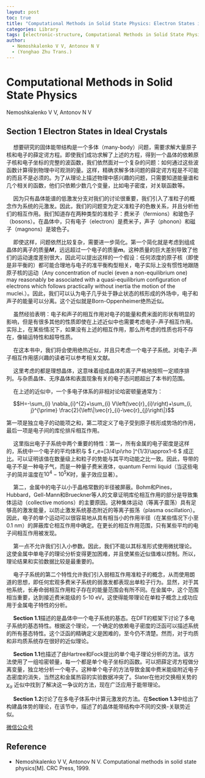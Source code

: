 ```yaml
---
layout: post
toc: true
title: "Computational Methods in Solid State Physics: Electron States in Ideal Crystals"
categories: Library
tags: [electronic-structure, Computational Methods in Solid State Physics]
author:
  - Nemoshkalenko V V, Antonov N V
  - (Yonghao Zhu Trans.)
---
```




# Computational Methods in Solid State Physics

Nemoshkalenko V V, Antonov N V

## Section 1 Electron States in Ideal Crystals

&emsp; 想要研究的固体能带结构是一个多体（many-body）问题，需要求解大量原子核和电子的薛定谔方程。即使我们成功求解了上述的方程，得到一个晶体的依赖原子核和电子坐标的完整的波函数，我们依然面对一个复杂的问题：如何通过这些波函数计算得到物理中可观测的量。这样，精确求解多体问题的薛定谔方程是不可能的而且不是必须的。为了从理论上描述物理中感兴趣的问题，只需要知道能量谱和几个相关的函数，他们只依赖少数几个变量，比如电子密度，对关联函数等。

&emsp; 因为只有晶体能谱的低激发分支对我们的讨论很重要，我们引入了准粒子的概念作为系统的元激发。因此，我们的问题变为定义准粒子的色散关系，并且分析他们的相互作用。我们知道存在两种类型的准粒子：费米子（fermions）和玻色子（bosons）。在晶体中，只有电子（electron）是费米子，声子（phonon）和磁子（magnons）是玻色子。

&emsp; 即使这样，问题依然比较复杂，需要进一步简化。第一个简化就是考虑到组成晶体的离子的质量***M***，远远超过一个电子的质量***m***。这种质量的巨大差别导致了他们的运动速度差别很大，因此可以提出这样的一个假设：任何浓度的原子核（即使是非平衡的）都可能合理地与电子的准平衡构型相关，电子实际上没有惯性地跟随原子核的运动（Any concentration of nuclei (even a non-equilibrium one) may reasonably be associated with a quasi-equilibrium configuration of electrons which follows practically without inertia the motion of the muclei.）。因此，我们可以认为电子几乎处于静止状态的核形成的外场中，电子和声子的能量可以分离。这个近似就是Born-Oppenheimer绝热近似。

&emsp; 虽然经验表明：电子和声子的相互作用对电子的能量和费米面的形状有明显的影响，但是有很多其他的性质即使在上述近似中也需要考虑电子-声子相互作用。实际上，在某些情况下，如果没有上述的相互作用，那么所考虑的性质也将不存在，像输运特性和超导性质。

&emsp; 在这本书中，我们将会使用绝热近似，并且只考虑一个电子子系统。对电子-声子相互作用感兴趣的读者可以参考相关文献。

&emsp; 这里考虑的都是理想晶体，这意味着组成晶体的离子严格地按照一定顺序排列。与杂质晶体、无序晶体和表面现象有关的电子态问题超出了本书的范围。

&emsp; 在上述的近似中，一个多电子体系的非相对论哈密顿量通常为：

$$H=-\sum_{i} \nabla_{i}^{2}+\sum_{i} V\left(\vec{r}_{i}\right)+\sum_{i, j}^{\prime} \frac{2}{\left\|\vec{r}_{i}-\vec{r}_{j}\right\|}$$

第一项是独立电子的动能项之和，第二项定义了电子受到原子核形成势场的作用，最后一项是电子间的库伦排斥相互作用。

&emsp; 这里指出电子子系统中两个重要的特性：第一，所有金属的电子密度是这样的，系统中一个电子的平均体积与 $ r_e=[3/4\pi\rho ]^{1/3}\approx1-6 $  成正比。可以证明该值在数量级上和粒子的势能与其平均动能之比一致。因此，导带的电子不是一种电子气，而是一种量子费米液体，quantum Fermi liquid（当这些电子的简并温度在$10^{4}-10^{5} K$时，量子效应显著）。

&emsp; 第二，金属中的电子以小于晶格常数的半径被屏蔽。Bohm和Pines，Hubbard，Gell-Mann和Brueckner等人的文章证明库伦相互作用的部分是导致集体运动（collective motions）的主要原因。这种集体运动（等离子震荡）具有足够高的激发能量，以防止激发系统基态附近的等离子振荡（plasma oscillation）。因此，电子的单个运动可以很容易地从具有相当小的作用半径（在某些情况下小至 0.1 nm）的屏蔽库仑相互作用中确定。在更长的相互作用范围，只有某些平均的电子间相互作用被发现。

&emsp; 第一点不允许我们引入小参数。因此，我们不能以其标准形式使用微扰理论。这使金属中单电子的理论分析变得更加困难，并且使某些近似值难以控制。所以，理论结果和实验数据比较是最重要的。

&emsp; 电子子系统的第二个特性允许我们引入弱相互作用准粒子的概念，从而使用朗道的思想，即任何宏观多费米子系统的弱激发都表现出单粒子行为。显然，对于其他系统，长寿命弱相互作用粒子存在的能量范围会有所不同。在金属中，这个范围相当重要，达到接近费米能级的 5-10 eV。这使得能带理论在单粒子概念上成功应用于金属电子特性的分析。

&emsp; **Section 1.1**描述的是晶体中一个电子系统的基态。在DFT的框架下讨论了多电子系统的基态特性。根据这个理论，一个确定的依赖电子密度的泛函可以描述系统的所有基态特性。这个泛函的精确定义是困难的，至今仍不清楚。然而，对于均质和非均质系统存在很好的近似理论。

&emsp; **Section 1.1**也描述了由Hartree和Fock提出的单个电子理论分析的方法。该方法使用了一组哈密顿量，每一个都是单个电子坐标的函数。可以把薛定谔方程做分离变量，独立地分析一个电子。这种单个电子的方法导致金属中费米能级附近电子态密度的消失，当然这和金属热容的实验数据冲突了。Slater在他对交换相关势的$\chi_\alpha$ 近似中找到了解决这一争议的方法，现在广泛应用于能带理论。

&emsp; **Section 1.2**讨论了在多电子体系中计算元激发的方法。在**Section 1.3**中给出了构建晶体势的理论，在该节中，描述了的晶体能带结构中不同的交换-关联势近似。


[微信公众号](https://mp.weixin.qq.com/s/E6zgkWl8lhHqnegQU5sgEQ "Computational Methods in Solid State Physics: Section 1 Electron States in Ideal Crystals")

## Reference
- Nemoshkalenko V V, Antonov N V. Computational methods in solid state physics[M]. CRC Press, 1999.
  
